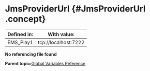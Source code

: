 # JmsProviderUrl {#JmsProviderUrl .concept}

|Defined in:|With value:|
|-----------|-----------|
|EMS\_Play1|tcp://localhost:7222|

**No referencing file found**

**Parent topic:**[Global Variables Reference](../../../crossref/globVars/globVarsRef/GV_globVarsRef.md)

